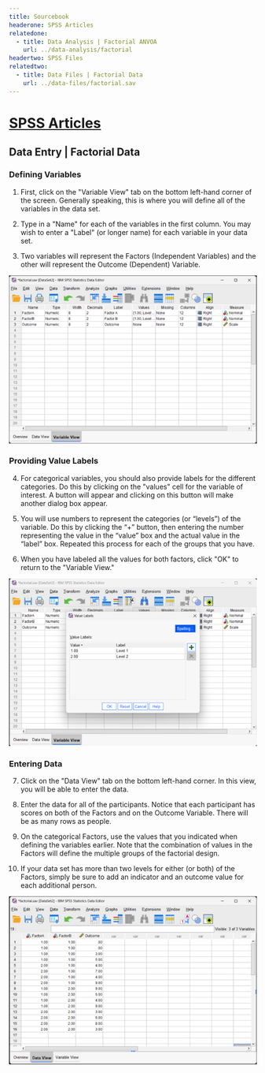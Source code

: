 ```yaml
---
title: Sourcebook
headerone: SPSS Articles
relatedone:
  - title: Data Analysis | Factorial ANVOA
    url: ../data-analysis/factorial
headertwo: SPSS Files
relatedtwo:
  - title: Data Files | Factorial Data
    url: ../data-files/factorial.sav
---
```


# [SPSS Articles](../index.md)

## Data Entry | Factorial Data 

### Defining Variables 

1. First, click on the "Variable View" tab on the bottom left-hand corner of the screen. Generally speaking, this is where you will define all of the variables in the data set. 

2. Type in a "Name" for each of the variables in the first column. You may wish to enter a "Label" (or longer name) for each variable in your data set. 

3. Two variables will represent the Factors (Independent Variables) and the other will represent the Outcome (Dependent) Variable.

<p align="center"><kbd><img src="factorial1.png"></kbd></p>

### Providing Value Labels

4. For categorical variables, you should also provide labels for the different categories. Do this by clicking on the "values" cell for the variable of interest. A button will appear and clicking on this button will make another dialog box appear. 

5. You will use numbers to represent the categories (or “levels”) of the variable. Do this by clicking the “+” button, then entering the number representing the value in the “value” box and the actual value in the “label” box. Repeated this process for each of the groups that you have. 

6. When you have labeled all the values for both factors, click "OK" to return to the "Variable View." 

<p align="center"><kbd><img src="factorial2.png"></kbd></p>

### Entering Data

 7. Click on the "Data View" tab on the bottom left-hand corner. In this view, you will be able to enter the data.

 8. Enter the data for all of the participants. Notice that each participant has scores on both of the Factors and on the Outcome Variable. There will be as many rows as people. 

 9. On the categorical Factors, use the values that you indicated when defining the variables earlier. Note that the combination of values in the Factors will define the multiple groups of the factorial design.

 10. If your data set has more than two levels for either (or both) of the Factors, simply be sure to add an indicator and an outcome value for each additional person.

<p align="center"><kbd><img src="factorial3.png"></kbd></p>
